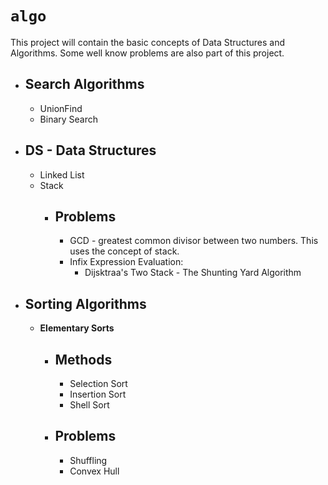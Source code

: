 # `algo`

This project will contain the basic concepts of Data Structures and Algorithms.
Some well know problems are also part of this project.

* **Search Algorithms**
    -
    * UnionFind
    * Binary Search
    
* **DS - Data Structures**
    -
    * Linked List
    * Stack
        *   Problems
            -   
            *   GCD - greatest common divisor between two numbers. This uses the concept of stack.
            *   Infix Expression Evaluation:
                *   Dijsktraa's Two Stack - The Shunting Yard Algorithm
               
* **Sorting Algorithms**
    -
    * **Elementary Sorts**
        * Methods
            -
            * Selection Sort
            * Insertion Sort
            * Shell Sort
        * Problems
            -
            * Shuffling
            * Convex Hull
            